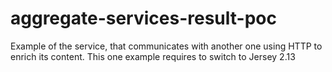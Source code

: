 aggregate-services-result-poc
=============================

Example of the service, that communicates with another one using HTTP to enrich its content.
This one example requires to switch to Jersey 2.13





